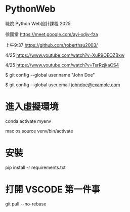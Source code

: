 # PythonWeb
職院  Python Web設計課程 2025

徐國堂
https://meet.google.com/ayi-xdjy-fza

上午9:37
https://github.com/roberthsu2003/

4/25
https://www.youtube.com/watch?v=XuR9OEOZBxw

4/25
https://www.youtube.com/watch?v=TsrRzjkaCS4

$ git config --global user.name "John Doe"

$ git config --global user.email johndoe@example.com

# 進入虛擬環境

conda activate myenv

mac os
source venv/bin/activate

# 安裝

pip install -r requirements.txt   

# 打開 VSCODE 第一件事

git pull --no-rebase
